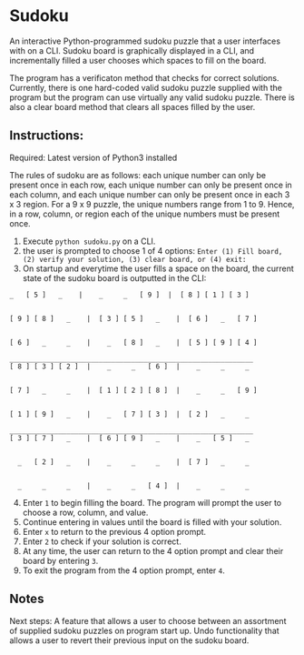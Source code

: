 # Sudoku

An interactive Python-programmed sudoku puzzle that a user interfaces with on a CLI. Sudoku board is graphically displayed in a CLI, and incrementally filled a user chooses which spaces to fill on the board. 

The program has a verificaton method that checks for correct solutions. Currently, there is one hard-coded valid sudoku puzzle supplied with the program but the program can use virtually any valid sudoku puzzle. There is also a clear board method that clears all spaces filled by the user. 

## Instructions:

Required: Latest version of Python3 installed

The rules of sudoku are as follows: each unique number can only be present once in each row, each unique number can only be present once in each column, and each unique number can only be present once in each 3 x 3 region. For a 9 x 9 puzzle, the unique numbers range from 1 to 9. Hence, in a row, column, or region each of the unique numbers must be present once.

1. Execute ```python sudoku.py``` on a CLI.
2. the user is prompted to choose 1 of 4 options: ```Enter (1) Fill board, (2) verify your solution, (3) clear board, or (4) exit:```
3. On startup and everytime the user fills a space on the board, the current state of the sudoku board is outputted in the CLI:
```
_   [ 5 ]   _    |    _     _   [ 9 ]  |  [ 8 ] [ 1 ] [ 3 ] 


[ 9 ] [ 8 ]   _    |  [ 3 ] [ 5 ]   _    |  [ 6 ]   _   [ 7 ] 


[ 6 ]   _     _    |    _   [ 8 ]   _    |  [ 5 ] [ 9 ] [ 4 ] 

____________________________________________________________  
[ 8 ] [ 3 ] [ 2 ]  |    _     _   [ 6 ]  |    _     _     _   


[ 7 ]   _     _    |  [ 1 ] [ 2 ] [ 8 ]  |    _     _   [ 9 ]


[ 1 ] [ 9 ]   _    |    _   [ 7 ] [ 3 ]  |  [ 2 ]   _     _

____________________________________________________________
[ 3 ] [ 7 ]   _    |  [ 6 ] [ 9 ]   _    |    _   [ 5 ]   _


  _   [ 2 ]   _    |    _     _     _    |  [ 7 ]   _     _


  _     _     _    |    _     _   [ 4 ]  |    _     _     _
```

4. Enter ```1``` to begin filling the board. The program will prompt the user to choose a row, column, and value. 
5. Continue entering in values until the board is filled with your solution.
6. Enter ```x``` to return to the previous 4 option prompt.
7. Enter ```2``` to check if your solution is correct.
8. At any time, the user can return to the 4 option prompt and clear their board by entering ```3```.
9. To exit the program from the 4 option prompt, enter ```4```.


## Notes

Next steps: A feature that allows a user to choose between an assortment of supplied sudoku puzzles on program start up. Undo functionality that allows a user to revert their previous input on the sudoku board.

